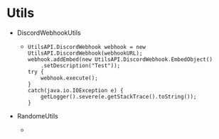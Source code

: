 # Utils
- DiscordWebhookUtils
  - ```public String webhookURL = "Webhook URL";
	UtilsAPI.DiscordWebhook webhook = new UtilsAPI.DiscordWebhook(webhookURL);
	webhook.addEmbed(new UtilsAPI.DiscordWebhook.EmbedObject()
		.setDescription("Test"));
	try {
		webhook.execute();
	}
	catch(java.io.IOException e) {
		getLogger().severe(e.getStackTrace().toString());
	}
- RandomeUtils
  - ```UtilsAPI.getRandom(0, 100);
  	```

